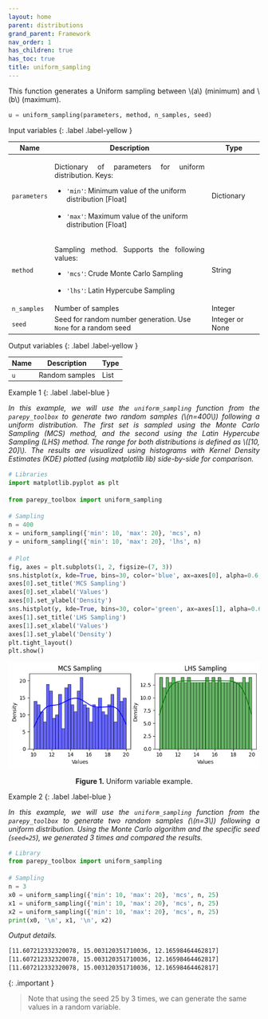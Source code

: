 ```yaml
---
layout: home
parent: distributions
grand_parent: Framework
nav_order: 1
has_children: true
has_toc: true
title: uniform_sampling
---
```


<!--Don't delete ths script-->
<script src = "https://polyfill.io/v3/polyfill.min.js?features=es6"></script>
<script id = "MathJax-script" async src="https://cdn.jsdelivr.net/npm/mathjax@3/es5/tex-mml-chtml.js"></script>
<!--Don't delete ths script-->

<p align="justify">
    This function generates a Uniform sampling between \(a\) (minimum) and \(b\) (maximum).
</p>

```python
u = uniform_sampling(parameters, method, n_samples, seed)
```

Input variables
{: .label .label-yellow }

<table style="width:100%">
    <thead>
      <tr>
        <th>Name</th>
        <th>Description</th>
        <th>Type</th>
      </tr>
    </thead>
    <tr>
        <td><code>parameters</code></td>
        <td>
            <p align="justify">
            Dictionary of parameters for uniform distribution. Keys:
            <ul>
                <li><code>'min'</code>: Minimum value of the uniform distribution [Float]</li>
                <br>
                <li><code>'max'</code>: Maximum value of the uniform distribution [Float]</li>
            </ul>
            </p>
        </td>
        <td>Dictionary</td>
    </tr>
    <tr>
        <td><code>method</code></td>
        <td>
            <p align="justify">Sampling method. Supports the following values:
            <ul>
                <li><code>'mcs'</code>: Crude Monte Carlo Sampling</li>
                <br>
                <li><code>'lhs'</code>: Latin Hypercube Sampling</li>
            </ul>
            </p>
        </td>
        <td>String</td>
    </tr>
    <tr>
        <td><code>n_samples</code></td>
        <td>Number of samples</td>
        <td>Integer</td>
    </tr>
    <tr>
        <td><code>seed</code></td>
        <td>Seed for random number generation. Use <code>None</code> for a random seed</td>
        <td>Integer or None</td>
    </tr>
</table>

Output variables
{: .label .label-yellow }

<table style="width:100%">
   <thead>
     <tr>
       <th>Name</th>
       <th>Description</th>
       <th>Type</th>
     </tr>
   </thead>
   <tr>
       <td><code>u</code></td>
       <td>Random samples</td>
       <td>List</td>
   </tr>
</table>

Example 1
{: .label .label-blue }

<p align="justify">
    <i>
        In this example, we will use the <code>uniform_sampling</code> function from the <code>parepy_toolbox</code> to generate two random samples (\(n=400\)) following a uniform distribution. The first set is sampled using the Monte Carlo Sampling (MCS) method, and the second using the Latin Hypercube Sampling (LHS) method. The range for both distributions is defined as \([10, 20]\). The results are visualized using histograms with Kernel Density Estimates (KDE) plotted (using matplotlib lib) side-by-side for comparison.
    </i>
</p>

```python
# Libraries
import matplotlib.pyplot as plt

from parepy_toolbox import uniform_sampling

# Sampling
n = 400
x = uniform_sampling({'min': 10, 'max': 20}, 'mcs', n)
y = uniform_sampling({'min': 10, 'max': 20}, 'lhs', n)

# Plot
fig, axes = plt.subplots(1, 2, figsize=(7, 3))
sns.histplot(x, kde=True, bins=30, color='blue', ax=axes[0], alpha=0.6, edgecolor='black')
axes[0].set_title('MCS Sampling')
axes[0].set_xlabel('Values')
axes[0].set_ylabel('Density')
sns.histplot(y, kde=True, bins=30, color='green', ax=axes[1], alpha=0.6, edgecolor='black')
axes[1].set_title('LHS Sampling')
axes[1].set_xlabel('Values')
axes[1].set_ylabel('Density')
plt.tight_layout()
plt.show()
```

<center>
    <img src="assets/images/uniform_sampling.png" height="auto">
    <p align="center"><b>Figure 1.</b> Uniform variable example.</p>
</center>

Example 2
{: .label .label-blue }

<p align="justify">
    <i>
    In this example, we will use the <code>uniform_sampling</code> function from the <code>parepy_toolbox</code> to generate two random samples (\(n=3\)) following a uniform distribution. Using the Monte Carlo algorithm and the specific seed (<code>seed=25</code>), we generated 3 times and compared the results.
    </i>
</p>

```python
# Library
from parepy_toolbox import uniform_sampling

# Sampling
n = 3
x0 = uniform_sampling({'min': 10, 'max': 20}, 'mcs', n, 25)
x1 = uniform_sampling({'min': 10, 'max': 20}, 'mcs', n, 25)
x2 = uniform_sampling({'min': 10, 'max': 20}, 'mcs', n, 25)
print(x0, '\n', x1, '\n', x2)
```

<p align = "justify">
    <i>Output details.</i>
</p>

```bash
[11.607212332320078, 15.003120351710036, 12.16598464462817] 
[11.607212332320078, 15.003120351710036, 12.16598464462817] 
[11.607212332320078, 15.003120351710036, 12.16598464462817]
```

{: .important }
> Note that using the seed 25 by 3 times, we can generate the same values in a random variable.
